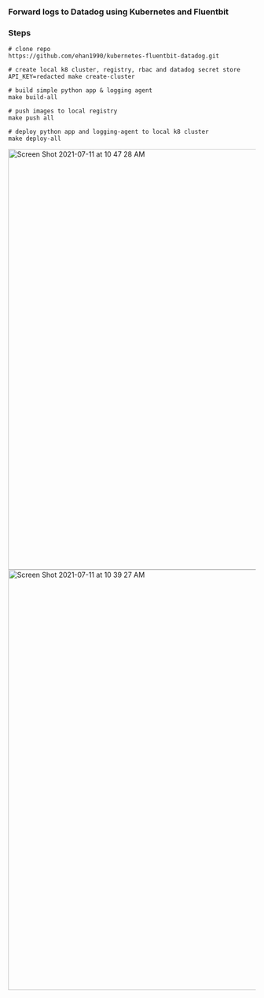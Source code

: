 ### Forward logs to Datadog using Kubernetes and Fluentbit

### Steps

```
# clone repo 
https://github.com/ehan1990/kubernetes-fluentbit-datadog.git

# create local k8 cluster, registry, rbac and datadog secret store
API_KEY=redacted make create-cluster

# build simple python app & logging agent
make build-all

# push images to local registry
make push all

# deploy python app and logging-agent to local k8 cluster
make deploy-all
```

<img width="855" alt="Screen Shot 2021-07-11 at 10 47 28 AM" src="https://user-images.githubusercontent.com/1936983/125205183-e0f18200-e235-11eb-8395-428a95d65078.png">
<img width="855" alt="Screen Shot 2021-07-11 at 10 39 27 AM" src="https://user-images.githubusercontent.com/1936983/125205188-e353dc00-e235-11eb-9e6e-af722f4664b8.png">
